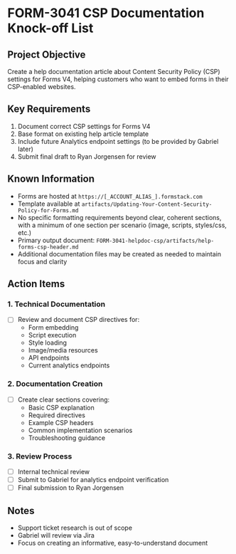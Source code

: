 # FORM-3041 CSP Documentation Knock-off List

## Project Objective

Create a help documentation article about Content Security Policy (CSP) settings for Forms V4, helping customers who want to embed forms in their CSP-enabled websites.

## Key Requirements

1. Document correct CSP settings for Forms V4
2. Base format on existing help article template
3. Include future Analytics endpoint settings (to be provided by Gabriel later)
4. Submit final draft to Ryan Jorgensen for review

## Known Information

- Forms are hosted at `https://[_ACCOUNT_ALIAS_].formstack.com`
- Template available at `artifacts/Updating-Your-Content-Security-Policy-for-Forms.md`
- No specific formatting requirements beyond clear, coherent sections, with a minimum of one section per scenario (image, scripts, styles/css, etc.)
- Primary output document: `FORM-3041-helpdoc-csp/artifacts/help-forms-csp-header.md`
- Additional documentation files may be created as needed to maintain focus and clarity

## Action Items

### 1. Technical Documentation

- [ ] Review and document CSP directives for:
  - Form embedding
  - Script execution
  - Style loading
  - Image/media resources
  - API endpoints
  - Current analytics endpoints

### 2. Documentation Creation

- [ ] Create clear sections covering:
  - Basic CSP explanation
  - Required directives
  - Example CSP headers
  - Common implementation scenarios
  - Troubleshooting guidance

### 3. Review Process

- [ ] Internal technical review
- [ ] Submit to Gabriel for analytics endpoint verification
- [ ] Final submission to Ryan Jorgensen

## Notes

- Support ticket research is out of scope
- Gabriel will review via Jira
- Focus on creating an informative, easy-to-understand document
